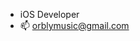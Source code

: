 - iOS Developer
- 📫 orblymusic@gmail.com

<!---
orbly/orbly is a ✨ special ✨ repository because its `README.md` (this file) appears on your GitHub profile.
You can click the Preview link to take a look at your changes.
--->
